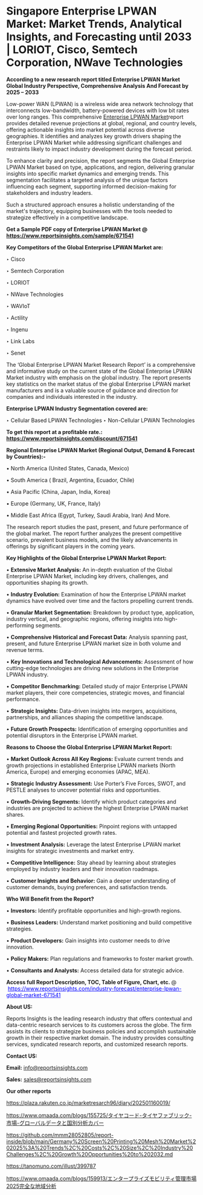 # Singapore Enterprise LPWAN Market: Market Trends, Analytical Insights, and Forecasting until 2033 | LORIOT, Cisco, Semtech Corporation, NWave Technologies

<strong>According to a new research report titled Enterprise LPWAN Market Global Industry Perspective, Comprehensive Analysis And Forecast by 2025 – 2033</strong>

Low-power WAN (LPWAN) is a wireless wide area network technology that interconnects low-bandwidth, battery-powered devices with low bit rates over long ranges. This comprehensive <a href=https://www.reportsinsights.com/sample/671541>Enterprise LPWAN Market</a>report provides detailed revenue projections at global, regional, and country levels, offering actionable insights into market potential across diverse geographies. It identifies and analyzes key growth drivers shaping the Enterprise LPWAN Market while addressing significant challenges and restraints likely to impact industry development during the forecast period.

To enhance clarity and precision, the report segments the Global Enterprise LPWAN Market based on type, applications, and region, delivering granular insights into specific market dynamics and emerging trends. This segmentation facilitates a targeted analysis of the unique factors influencing each segment, supporting informed decision-making for stakeholders and industry leaders.

Such a structured approach ensures a holistic understanding of the market's trajectory, equipping businesses with the tools needed to strategize effectively in a competitive landscape.

<strong>Get a Sample PDF copy of Enterprise LPWAN Market </strong><strong>@<a href=https://www.reportsinsights.com/sample/671541 style=color:#0000ff;> https://www.reportsinsights.com/sample/671541</a></strong></font>

<strong>Key Competitors of the Global Enterprise LPWAN Market are:</strong>

‣ Cisco

‣ Semtech Corporation

‣ LORIOT

‣ NWave Technologies

‣ WAVIoT

‣ Actility

‣ Ingenu

‣ Link Labs

‣ Senet

The ‘Global Enterprise LPWAN Market Research Report’ is a comprehensive and informative study on the current state of the Global Enterprise LPWAN Market industry with emphasis on the global industry. The report presents key statistics on the market status of the global Enterprise LPWAN market manufacturers and is a valuable source of guidance and direction for companies and individuals interested in the industry.

<strong>Enterprise LPWAN Industry Segmentation covered are:</strong>

‣ Cellular Based LPWAN Technologies
‣ Non-Cellular LPWAN Technologies

<strong>To get this report at a profitable rate.: <a href=https://www.reportsinsights.com/discount/671541 style=color:#0000ff;>https://www.reportsinsights.com/discount/671541</a></strong></font>

<strong>Regional Enterprise LPWAN Market (Regional Output, Demand &amp; Forecast by Countries):-</strong>

• North America (United States, Canada, Mexico)

• South America ( Brazil, Argentina, Ecuador, Chile)

• Asia Pacific (China, Japan, India, Korea)

• Europe (Germany, UK, France, Italy)

• Middle East Africa (Egypt, Turkey, Saudi Arabia, Iran) And More.

The research report studies the past, present, and future performance of the global market. The report further analyzes the present competitive scenario, prevalent business models, and the likely advancements in offerings by significant players in the coming years.

<strong>Key Highlights of the Global Enterprise LPWAN Market Report:</strong>

• <strong>Extensive Market Analysis:</strong> An in-depth evaluation of the Global Enterprise LPWAN Market, including key drivers, challenges, and opportunities shaping its growth.

• <strong>Industry Evolution:</strong> Examination of how the Enterprise LPWAN market dynamics have evolved over time and the factors propelling current trends.

• <strong>Granular Market Segmentation:</strong> Breakdown by product type, application, industry vertical, and geographic regions, offering insights into high-performing segments.

• <strong>Comprehensive Historical and Forecast Data:</strong> Analysis spanning past, present, and future Enterprise LPWAN market size in both volume and revenue terms.

• <strong>Key Innovations and Technological Advancements:</strong> Assessment of how cutting-edge technologies are driving new solutions in the Enterprise LPWAN industry.

• <strong>Competitor Benchmarking:</strong> Detailed study of major Enterprise LPWAN market players, their core competencies, strategic moves, and financial performance.

• <strong>Strategic Insights:</strong> Data-driven insights into mergers, acquisitions, partnerships, and alliances shaping the competitive landscape.

• <strong>Future Growth Prospects:</strong> Identification of emerging opportunities and potential disruptors in the Enterprise LPWAN market.

<strong>Reasons to Choose the Global Enterprise LPWAN Market Report:</strong>

• <strong>Market Outlook Across All Key Regions:</strong> Evaluate current trends and growth projections in established Enterprise LPWAN markets (North America, Europe) and emerging economies (APAC, MEA).

• <strong>Strategic Industry Assessment:</strong> Use Porter’s Five Forces, SWOT, and PESTLE analyses to uncover potential risks and opportunities.

• <strong>Growth-Driving Segments:</strong> Identify which product categories and industries are projected to achieve the highest Enterprise LPWAN market shares.

• <strong>Emerging Regional Opportunities:</strong> Pinpoint regions with untapped potential and fastest projected growth rates.

• <strong>Investment Analysis:</strong> Leverage the latest Enterprise LPWAN market insights for strategic investments and market entry.

• <strong>Competitive Intelligence:</strong> Stay ahead by learning about strategies employed by industry leaders and their innovation roadmaps.

• <strong>Customer Insights and Behavior:</strong> Gain a deeper understanding of customer demands, buying preferences, and satisfaction trends.

<strong>Who Will Benefit from the Report?</strong>

• <strong>Investors:</strong> Identify profitable opportunities and high-growth regions.

• <strong>Business Leaders:</strong> Understand market positioning and build competitive strategies.

• <strong>Product Developers:</strong> Gain insights into customer needs to drive innovation.

• <strong>Policy Makers:</strong> Plan regulations and frameworks to foster market growth.

• <strong>Consultants and Analysts:</strong> Access detailed data for strategic advice.
</ul>
<strong>Access full Report Description, TOC, Table of Figure, Chart, etc. </strong>@  <a href=https://www.reportsinsights.com/industry-forecast/enterprise-lpwan-global-market-671541 style=color:#0000ff;>https://www.reportsinsights.com/industry-forecast/enterprise-lpwan-global-market-671541</a></font>

<strong><strong>About US</strong>:</strong>

Reports Insights is the leading research industry that offers contextual and data-centric research services to its customers across the globe. The firm assists its clients to strategize business policies and accomplish sustainable growth in their respective market domain. The industry provides consulting services, syndicated research reports, and customized research reports.

<strong>Contact US:</strong>

<p class=""""><b>Email:</b> <a href=mailto:info@reportsinsights.com>info@reportsinsights.com</a></p>
<p class=""""><b>Sales:</b> <a href=mailto:sales@reportsinsights.com>sales@reportsinsights.com</a></p>

<strong>Our other reports</strong>

<a href=https://plaza.rakuten.co.jp/marketresarch96/diary/202501160019/>https://plaza.rakuten.co.jp/marketresarch96/diary/202501160019/</a>

<a href=https://www.omaada.com/blogs/155725/タイヤコード-タイヤファブリック-市場-グローバルデータと国別分析カバー>https://www.omaada.com/blogs/155725/タイヤコード-タイヤファブリック-市場-グローバルデータと国別分析カバー</a>

<a href=https://github.com/mmm28052805/report-inside/blob/main/Germany%20Screen%20Printing%20Mesh%20Market%202025%3A%20Trends%2C%20Costs%2C%20Size%2C%20Industry%20Challenges%2C%20Growth%20Opportunities%20to%202032.md>https://github.com/mmm28052805/report-inside/blob/main/Germany%20Screen%20Printing%20Mesh%20Market%202025%3A%20Trends%2C%20Costs%2C%20Size%2C%20Industry%20Challenges%2C%20Growth%20Opportunities%20to%202032.md</a>

<a href=https://tanomuno.com/illust/399787>https://tanomuno.com/illust/399787</a>

<a href=https://www.omaada.com/blogs/159913/エンタープライズモビリティ管理市場2025完全な地域分析>https://www.omaada.com/blogs/159913/エンタープライズモビリティ管理市場2025完全な地域分析</a>
